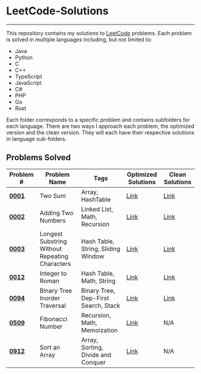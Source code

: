 # LeetCode-Solutions

---

This repository contains my solutions to [LeetCode](https://leetcode.com/) 
problems. Each problem is solved in multiple languages including, but not 
limited to:
- Java
- Python
- C
- C++
- TypeScript
- JavaScript
- C#
- PHP
- Go
- Rust

Each folder corresponds to a specific problem and contains subfolders for 
each language. There are two ways I approach each problem, the optimized 
version and the clean version. They will each have their respective solutions
in language sub-folders.

## Problems Solved

| Problem #                                                                  | Problem Name                                   | Tags                                 | Optimized Solutions                                                                           | Clean Solutions                                                                           |
|----------------------------------------------------------------------------|------------------------------------------------|--------------------------------------|-----------------------------------------------------------------------------------------------|-------------------------------------------------------------------------------------------|
| **[0001](./Problem-0001-Two-Sum/)**                                        | Two Sum                                        | Array, HashTable                     | [Link](./Problem-0001-Two-Sum/Problem-0001-Optimized/)                                        | [Link](./Problem-0001-Two-Sum/Problem-0001-Clean/)                                        |
| **[0002](./Problem-0002-Add-Two-Numbers/)**                                | Adding Two Numbers                             | Linked List, Math, Recursion         | [Link](./Problem-0002-Add-Two-Numbers/Problem-0002-Optimized/)                                | [Link](./Problem-0002-Add-Two-Numbers/Problem-0002-Clean/)                                |
| **[0003](./Problem-0003-Longest-Substring-Without-Repeating-Characters/)** | Longest Substring Without Repeating Characters | Hash Table, String, Sliding Window   | [Link](./Problem-0003-Longest-Substring-Without-Repeating-Characters/Problem-0003-Optimized/) | [Link](./Problem-0003-Longest-Substring-Without-Repeating-Characters/Problem-0003-Clean/) |
| **[0012](./Problem-0012-Integer-To-Roman/)**                               | Integer to Roman                               | Hash Table, Math, String             | [Link](./Problem-0012-Integer-To-Roman/Problem-0012-Optimized/)                               | [Link](./Problem-0012-Integer-To-Roman/Problem-0012-Clean/)                               |
| **[0094](./Problem-0094-Binary-Tree-Inorder-Traversal/)**                  | Binary Tree Inorder Traversal                  | Binary Tree, Dep-First Search, Stack | [Link](./Problem-0094-Binary-Tree-Inorder-Traversal/Problem-0094-Optimized/)                  | [Link](./Problem-0002-Add-Two-Numbers/Problem-0002-Clean/)                                |
| **[0509](./Problem-0509-Fibonacci-Number/)**                               | Fibonacci Number                               | Recursion, Math, Memoization         | [Link](./Problem-0509-Fibonacci-Number/Problem-0509-Optimized/)                               | N/A                                                                                       |
| **[0912](./Problem-0912-Sort-An-Array/)**                                  | Sort an Array                                  | Array, Sorting, Divide and Conquer   | [Link](./Problem-0912-Sort-An-Array/Problem-0912-Optimized/)                                  | N/A                                                                                       |


